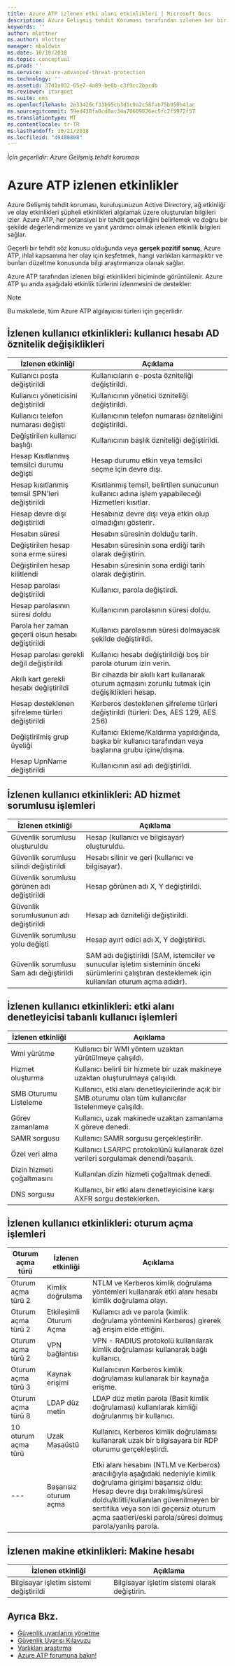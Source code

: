 ```yaml
---
title: Azure ATP izlenen etki alanı etkinlikleri | Microsoft Docs
description: Azure Gelişmiş tehdit Koruması tarafından izlenen her bir etkinlik türü açıklar.
keywords: ''
author: mlottner
ms.author: mlottner
manager: mbaldwin
ms.date: 10/18/2018
ms.topic: conceptual
ms.prod: ''
ms.service: azure-advanced-threat-protection
ms.technology: ''
ms.assetid: 37d1a032-65e7-4a89-be0b-c3f9cc2bacdb
ms.reviewer: itargoet
ms.suite: ems
ms.openlocfilehash: 2e33426cf33b95cb3d1c9a2c58fab75b950b41ac
ms.sourcegitcommit: 59ed430fa0cd8ac34a70609026ec5fc2f5972f57
ms.translationtype: MT
ms.contentlocale: tr-TR
ms.lasthandoff: 10/21/2018
ms.locfileid: "49480808"
---
```

*İçin geçerlidir: Azure Gelişmiş tehdit koruması*



# <a name="azure-atp-monitored-activities"></a>Azure ATP izlenen etkinlikler

Azure Gelişmiş tehdit koruması, kuruluşunuzun Active Directory, ağ etkinliği ve olay etkinlikleri şüpheli etkinlikleri algılamak üzere oluşturulan bilgileri izler. Azure ATP, her potansiyel bir tehdit geçerliliğini belirlemek ve doğru bir şekilde değerlendirmenize ve yanıt yardımcı olmak izlenen etkinlik bilgileri sağlar. 

Geçerli bir tehdit söz konusu olduğunda veya **gerçek pozitif sonuç**, Azure ATP, ihlal kapsamına her olay için keşfetmek, hangi varlıkları karmaşıktır ve bunları düzeltme konusunda bilgi araştırmanıza olanak sağlar.

Azure ATP tarafından izlenen bilgi etkinlikleri biçiminde görüntülenir. Azure ATP şu anda aşağıdaki etkinlik türlerini izlenmesini de destekler:

> [!NOTE] 
> Bu makalede, tüm Azure ATP algılayıcısı türleri için geçerlidir.
 

## <a name="monitored-user-activities-user-account-ad-attribute-changes"></a>İzlenen kullanıcı etkinlikleri: kullanıcı hesabı AD öznitelik değişiklikleri

|İzlenen etkinliği|Açıklama|
|---------------------|------------------|
|Kullanıcı posta değiştirildi|Kullanıcıların e-posta özniteliği değiştirildi.|
|Kullanıcı yöneticisini değiştirildi|Kullanıcının yönetici özniteliği değiştirildi.|
|Kullanıcı telefon numarası değişti|Kullanıcının telefon numarası özniteliğini değiştirildi.|
|Değiştirilen kullanıcı başlığı |Kullanıcının başlık özniteliği değiştirildi.|
|Hesap Kısıtlanmış temsilci durumu değişti |Hesap durumu etkin veya temsilci seçme için devre dışı.|
|Hesap kısıtlanmış temsil SPN'leri değiştirildi | Kısıtlanmış temsil, belirtilen sunucunun kullanıcı adına işlem yapabileceği Hizmetleri kısıtlar.|
|Hesap devre dışı değiştirildi |Hesabınız devre dışı veya etkin olup olmadığını gösterir.|
|Hesabın süresi|Hesabın süresinin dolduğu tarih.|
|Değiştirilen hesap sona erme süresi |Hesabın süresinin sona erdiği tarih olarak değiştirin.|
|Değiştirilen hesap kilitlendi|Hesabın süresinin sona erdiği tarih olarak değiştirin.|
|Hesap parolası değiştirildi|Kullanıcı, parola değiştirdi.|
|Hesap parolasının süresi doldu |Kullanıcının parolasının süresi doldu.|
|Parola her zaman geçerli olsun hesabı değiştirildi |Kullanıcı parolasının süresi dolmayacak şekilde değiştirildi.|
|Hesap parolası gerekli değil değiştirildi |Kullanıcı hesabı değiştirildiği boş bir parola oturum izin verin.|
|Akıllı kart gerekli hesabı değiştirildi  |Bir cihazda bir akıllı kart kullanarak oturum açmasını zorunlu tutmak için değişiklikleri hesap.|
|Hesap desteklenen şifreleme türleri değiştirildi |Kerberos desteklenen şifreleme türleri değiştirildi (türleri: Des, AES 129, AES 256)|
|Değiştirilmiş grup üyeliği  |Kullanıcı Ekleme/Kaldırma yapıldığında, başka bir kullanıcı tarafından veya başlarına grubu içine/dışına.|
|Hesap UpnName değiştirildi  |Kullanıcının asıl adı değiştirildi.|

## <a name="monitored-user-activities-ad-service-principal-operations"></a>İzlenen kullanıcı etkinlikleri: AD hizmet sorumlusu işlemleri

|İzlenen etkinliği|Açıklama|
|---------------------|------------------|
|Güvenlik sorumlusu oluşturuldu |Hesap (kullanıcı ve bilgisayar) oluşturuldu.|
|Güvenlik sorumlusu silindi değiştirildi  |Hesabı silinir ve geri (kullanıcı ve bilgisayar).|
|Güvenlik sorumlusu görünen adı değiştirildi   |Hesap görünen adı X, Y değiştirildi.|
|Güvenlik sorumlusunun adı değiştirildi  |Hesap adı özniteliği değiştirildi.|
|Güvenlik sorumlusu yolu değişti  |Hesap ayırt edici adı X, Y değiştirildi.|
|Güvenlik sorumlusu Sam adı değiştirildi |SAM adı değiştirildi (SAM, istemciler ve sunucular işletim sisteminin önceki sürümlerini çalıştıran desteklemek için kullanılan oturum açma adıdır).|

## <a name="monitored-user-activities-domain-controller-based-user-operations"></a>İzlenen kullanıcı etkinlikleri: etki alanı denetleyicisi tabanlı kullanıcı işlemleri

|İzlenen etkinliği|Açıklama|
|---------------------|------------------|
|Wmi yürütme  |Kullanıcı bir WMI yöntem uzaktan yürütülmeye çalışıldı.|
|Hizmet oluşturma   |Kullanıcı belirli bir hizmete bir uzak makineye uzaktan oluşturulmaya çalışıldı.|
|SMB Oturumu Listeleme   |Kullanıcı, etki alanı denetleyicilerinde açık bir SMB oturumu olan tüm kullanıcılar listelenmeye çalışıldı.|
|Görev zamanlama  |Kullanıcı, uzak makinede uzaktan zamanlama X göreve denedi.|
|SAMR sorgusu   |Kullanıcı SAMR sorgusu gerçekleştirilir.|
|Özel veri alma  |Kullanıcı LSARPC protokolünü kullanarak özel verileri sorgulamak denendi/başarılı.|
|Dizin hizmeti çoğaltmasını  |Kullanılan dizin hizmeti çoğaltmak denedi.|
|DNS sorgusu  |Kullanıcı, bir etki alanı denetleyicisine karşı AXFR sorgu desteklerken.|


## <a name="monitored-user-activities-login-operations"></a>İzlenen kullanıcı etkinlikleri: oturum açma işlemleri

|Oturum açma türü|İzlenen etkinliği|Açıklama|
|---------------------|---------------------|------------------|
|Oturum açma türü 2|Kimlik doğrulama  |NTLM ve Kerberos kimlik doğrulama yöntemleri kullanarak etki alanı hesabı kimlik doğrulama olayı.|
|Oturum açma türü 2|Etkileşimli Oturum Açma  |Kullanıcı adı ve parola (kimlik doğrulama yöntemini Kerberos) girerek ağ erişim elde ettiğini.|
|Oturum açma türü 2|VPN bağlantısı   |VPN - RADIUS protokolü kullanılarak kimlik doğrulaması kullanarak bağlı kullanıcı.|
|Oturum açma türü 3|Kaynak erişimi  |Kullanıcının Kerberos kimlik doğrulaması kullanarak bir kaynağa erişme.|
|Oturum açma türü 8|LDAP düz metin  |LDAP düz metin parola (Basit kimlik doğrulaması) kullanılarak kimliği doğrulanmış bir kullanıcı.|
|10 oturum açma türü|Uzak Masaüstü |Kullanıcı, Kerberos kimlik doğrulaması kullanarak uzak bir bilgisayara bir RDP oturumu gerçekleştirdi.|
| --- |Başarısız oturum açma |Etki alanı hesabını (NTLM ve Kerberos) aracılığıyla aşağıdaki nedeniyle kimlik doğrulama girişimi başarısız oldu: Hesap devre dışı bırakılmış/süresi doldu/kilitli/kullanılan güvenilmeyen bir sertifika veya son idi geçersiz oturum açma saatleri/eski parola/süresi dolmuş parola/yanlış parola.|


## <a name="monitored-machine-activities-machine-account"></a>İzlenen makine etkinlikleri: Makine hesabı

|İzlenen etkinliği|Açıklama|
|---------------------|------------------|
|Bilgisayar işletim sistemi değiştirildi|Bilgisayar işletim sistemi olarak değiştirin.


## <a name="see-also"></a>Ayrıca Bkz.
- [Güvenlik uyarılarını yönetme](working-with-suspicious-activities.md)
- [Güvenlik Uyarısı Kılavuzu](suspicious-activity-guide.md)
- [Varlıkları araştırma](investigate-entity.md)
- [Azure ATP forumuna bakın!](https://aka.ms/azureatpcommunity)
